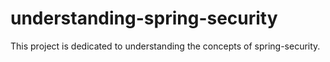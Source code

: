 # understanding-spring-security
This project is dedicated to understanding the concepts of spring-security.
